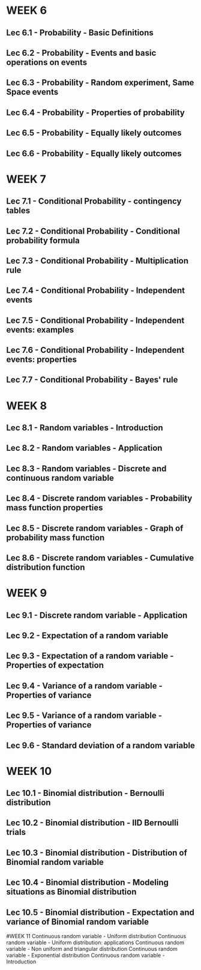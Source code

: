 

# WEEK 6

## Lec 6.1 - Probability - Basic Definitions
## Lec 6.2 - Probability - Events and basic operations on events
## Lec 6.3 - Probability - Random experiment, Same Space events
## Lec 6.4 - Probability - Properties of probability
## Lec 6.5 - Probability - Equally likely outcomes
## Lec 6.6 - Probability - Equally likely outcomes

# WEEK 7

## Lec 7.1 - Conditional Probability - contingency tables
## Lec 7.2 - Conditional Probability - Conditional probability formula
## Lec 7.3 - Conditional Probability - Multiplication rule
## Lec 7.4 - Conditional Probability - Independent events
## Lec 7.5 - Conditional Probability - Independent events: examples
## Lec 7.6 - Conditional Probability - Independent events: properties
## Lec 7.7 - Conditional Probability - Bayes' rule

# WEEK 8

## Lec 8.1 - Random variables - Introduction
## Lec 8.2 - Random variables - Application
## Lec 8.3 - Random variables - Discrete and continuous random variable
## Lec 8.4 - Discrete random variables - Probability mass function properties
## Lec 8.5 - Discrete random variables - Graph of probability mass function
## Lec 8.6 - Discrete random variables - Cumulative distribution function

# WEEK 9

## Lec 9.1 - Discrete random variable - Application
## Lec 9.2 - Expectation of a random variable
## Lec 9.3 - Expectation of a random variable - Properties of expectation
## Lec 9.4 - Variance of a random variable - Properties of variance
## Lec 9.5 - Variance of a random variable - Properties of variance
## Lec 9.6 - Standard deviation of a random variable

# WEEK 10

## Lec 10.1 - Binomial distribution - Bernoulli distribution
## Lec 10.2 - Binomial distribution - IID Bernoulli trials
## Lec 10.3 - Binomial distribution - Distribution of Binomial random variable
## Lec 10.4 - Binomial distribution - Modeling situations as Binomial distribution
## Lec 10.5 - Binomial distribution - Expectation and variance of Binomial random variable


#WEEK 11
Continuous random variable - Uniform distribution
Continuous random variable - Uniform distribution: applications
Continuous random variable - Non uniform and triangular distribution
Continuous random variable - Exponential distribution
Continuous random variable - Introduction

